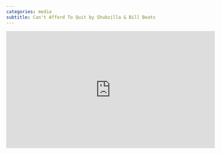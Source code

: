 ```yaml
---
categories: media
subtitle: Can't Afford To Quit by Shubzilla & Bill Beats
---
```

<iframe width="560" height="315" src="https://www.youtube.com/embed/gjHXnzZuPpo" frameborder="0" allow="autoplay; encrypted-media" allowfullscreen></iframe>